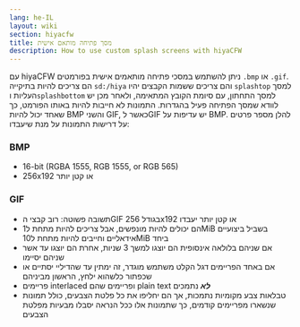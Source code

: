 ```yaml
---
lang: he-IL
layout: wiki
section: hiyacfw
title: מסך פתיחה מותאם אישית
description: How to use custom splash screens with hiyaCFW
---
```


עם hiyaCFW ניתן להשתמש במסכי פתיחה מותאמים אישית בפורמטים `.bmp` או `.gif`. הם צריכים להיות בתיקייה `sd:/hiya` והם צריכים ששמות הקבצים יהיו `splashtop` למסך העליות ו`splashbottom` למסך התחתון, עם סיומת הקובץ המתאימה, ולאחר מכן יש לוודא שמסך הפתיחה פעיל בהגדרות. התמונות לא חייבות להיות באותו הפורמט, כך שאחד יכול להיות BMP והשני GIF, כאשר לGIF יש עדיפות על BMP. להלן מספר פרטים על דרישות התמונות על מנת שיעבדו:

### BMP
- 16-bit (RGBA 1555, RGB 1555, or RGB 565)
- 256x192 או קטן יותר

### GIF
- תשובה פשוטה: רוב קבצי הGIF בגודל 256x192 או קטן יותר יעבדו
- הם יכולים להיות מונפשים, אבל צריכים להיות מתחת ל1MiB בשביל ביצועיים אידאליים וחייבים להיות מתחת ל10MiB ביחד
- אם שניהם בלולאה אינסופית הם יוצגו למשך 3 שניות, אחרת הם יוצגו עד אשר שניהם יסיימו
- אם באחד הפריימים דגל הקלט משתמש מוגדר, זה ימתין עד שהדיליי יסתיים או שכפתור כלשהוא ילחץ, הראשון מביניהם
- פריימים interlaced ופריימים שהם plain text ***לא*** נתמכים
- טבלאות צבע מקומיות נתמכות, אך הם יחליפו את כל פלטת הצבעים, כולל תמונות שנשארו מפריימים קודמים, כך שתמונות אלו ככל הנראה יסבלו מבעיות מפלטת הצבעים
